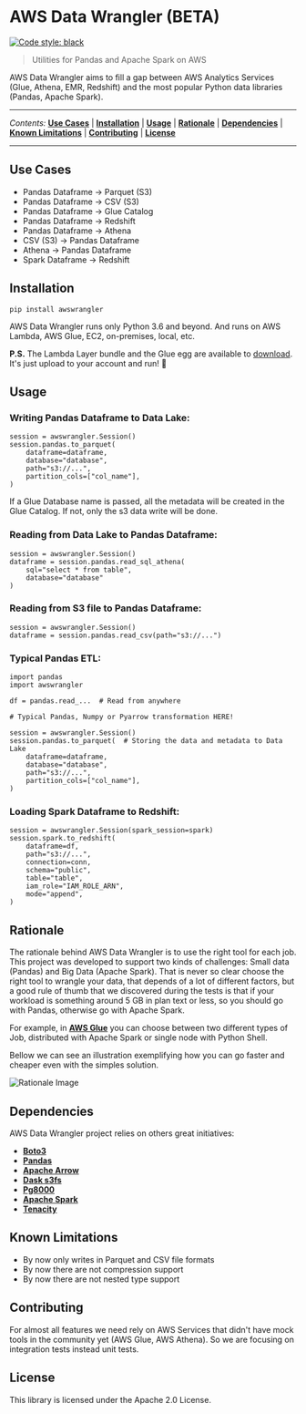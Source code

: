 # AWS Data Wrangler (BETA)

[![Code style: black](https://img.shields.io/badge/code%20style-black-000000.svg)](https://github.com/ambv/black)


> Utilities for Pandas and Apache Spark on AWS


AWS Data Wrangler aims to fill a gap between AWS Analytics Services (Glue, Athena, EMR, Redshift) and the most popular Python data libraries (Pandas, Apache Spark).


---

*Contents:* **[Use Cases](#Use-Cases)** | **[Installation](#Installation)** | **[Usage](#Usage)** | **[Rationale](#Rationale)** | **[Dependencies](#Dependencies)** | **[Known Limitations](#Known-Limitations)** | **[Contributing](#Contributing)** | **[License](#License)**

---

## Use Cases

* Pandas Dataframe -> Parquet (S3)
* Pandas Dataframe -> CSV (S3)
* Pandas Dataframe -> Glue Catalog
* Pandas Dataframe -> Redshift
* Pandas Dataframe -> Athena
* CSV (S3) -> Pandas Dataframe
* Athena -> Pandas Dataframe
* Spark Dataframe -> Redshift

## Installation

`pip install awswrangler`

AWS Data Wrangler runs only Python 3.6 and beyond.
And runs on AWS Lambda, AWS Glue, EC2, on-premises, local, etc.

**P.S.** The Lambda Layer bundle and the Glue egg are available to [download](https://github.com/awslabs/aws-data-wrangler/releases). It's just upload to your account and run! :rocket:

## Usage

### Writing Pandas Dataframe to Data Lake:

```py3
session = awswrangler.Session()
session.pandas.to_parquet(
    dataframe=dataframe,
    database="database",
    path="s3://...",
    partition_cols=["col_name"],
)
```

If a Glue Database name is passed, all the metadata will be created in the Glue Catalog. If not, only the s3 data write will be done.

### Reading from Data Lake to Pandas Dataframe:

```py3
session = awswrangler.Session()
dataframe = session.pandas.read_sql_athena(
    sql="select * from table",
    database="database"
)
```

### Reading from S3 file to Pandas Dataframe:

```py3
session = awswrangler.Session()
dataframe = session.pandas.read_csv(path="s3://...")
```

### Typical Pandas ETL:

```py3
import pandas
import awswrangler

df = pandas.read_...  # Read from anywhere

# Typical Pandas, Numpy or Pyarrow transformation HERE!

session = awswrangler.Session()
session.pandas.to_parquet(  # Storing the data and metadata to Data Lake
    dataframe=dataframe,
    database="database",
    path="s3://...",
    partition_cols=["col_name"],
)
```

### Loading Spark Dataframe to Redshift:

```py3
session = awswrangler.Session(spark_session=spark)
session.spark.to_redshift(
    dataframe=df,
    path="s3://...",
    connection=conn,
    schema="public",
    table="table",
    iam_role="IAM_ROLE_ARN",
    mode="append",
)
```

## Rationale

The rationale behind AWS Data Wrangler is to use the right tool for each job.
This project was developed to support two kinds of challenges: Small data (Pandas) and Big Data (Apache Spark).
That is never so clear choose the right tool to wrangle your data, that depends of a lot of different factors, but a good rule of thumb that we discovered during the tests is that if your workload is something around 5 GB in plan text or less, so you should go with Pandas, otherwise go with Apache Spark.

For example, in **[AWS Glue](https://aws.amazon.com/glue/)** you can choose between two different types of Job, distributed with Apache Spark or single node with Python Shell.

Bellow we can see an illustration exemplifying how you can go faster and cheaper even with the simples solution. 

![Rationale Image](docs/rationale.png?raw=true "Rationale")

## Dependencies

AWS Data Wrangler project relies on others great initiatives:
* **[Boto3](https://github.com/boto/boto3)**
* **[Pandas](https://github.com/pandas-dev/pandas)**
* **[Apache Arrow](https://github.com/apache/arrow)**
* **[Dask s3fs](https://github.com/dask/s3fs)**
* **[Pg8000](https://github.com/tlocke/pg8000)**
* **[Apache Spark](https://github.com/apache/spark)**
* **[Tenacity](https://github.com/jd/tenacity)**

## Known Limitations

* By now only writes in Parquet and CSV file formats
* By now there are not compression support
* By now there are not nested type support

## Contributing

For almost all features we need rely on AWS Services that didn't have mock tools in the community yet (AWS Glue, AWS Athena). So we are focusing on integration tests instead unit tests.

## License

This library is licensed under the Apache 2.0 License. 
